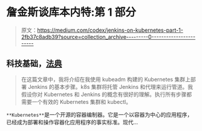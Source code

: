 # 詹金斯谈库本内特:第 1 部分

> 原文：<https://medium.com/codex/jenkins-on-kubernetes-part-1-2fb37c8adb39?source=collection_archive---------0----------------------->

## 科技基础，[法典](http://medium.com/codex)

> 在这篇文章中，我将介绍在我使用 kubeadm 构建的 Kubernetes 集群上部署 Jenkins 的基本步骤。k8s 集群将托管 Jenkins 和代理来运行管道。我假设你对 Kubernetes 和 Jenkins 的概念有很好的理解。执行所有步骤都需要一个有效的 Kubernetes 集群和 kubectl。

`**Kubernetes**`是一个开源的容器编制器。它是一个以容器为中心的应用程序，已经成为部署和操作容器化应用程序的事实标准。现代…